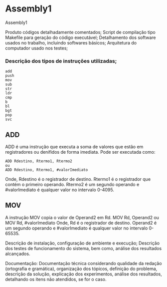 # Assembly1
Assembly1


Produto
códigos detalhadamente comentados;
Script de compilação tipo Makefile para geração do código executável;
Detalhamento dos software usados no trabalho, incluindo softwares básicos;
Arquitetura do computador usado nos testes;

### Descrição dos tipos de instruções utilizadas;

    add
    push
    mov
    sub    
    str
    ldr
    cmp    
    b
    bl
    bgt
    pop
    svc

## ADD
ADD é uma instrução que executa a soma de valores que estão em registradores ou denifidos de forma imediata. Pode ser executada como:

    ADD Rdestino, Rtermo1, Rtermo2
    ou
    ADD Rdestino, Rtermo1, #valorImediato

Onde, Rdestino é o registrador de destino. Rtermo1 é o registrador que contém o primeiro operando. Rtermo2 é um segundo operando e #valorImediato é qualquer valor no intervalo 0-4095.

## MOV
A instrução MOV copia o valor de Operand2 em Rd.
    MOV Rd, Operand2
    ou
    MOV Rd, #valorImediato
Onde, Rd é o registrador de destino. Operand2 é um segundo operando e #valorImediato é qualquer valor no intervalo 0-65535.

    








Descrição de instalação, configuração de ambiente e execução;
Descrição dos testes de funcionamento do sistema, bem como, análise dos resultados alcançados.



Documentação:
Documentação técnica considerando qualidade da redação (ortografia e gramática), organização dos tópicos, definição do problema, descrição da solução, explicação dos experimentos, análise dos resultados, detalhando os itens não atendidos, se for o caso.
